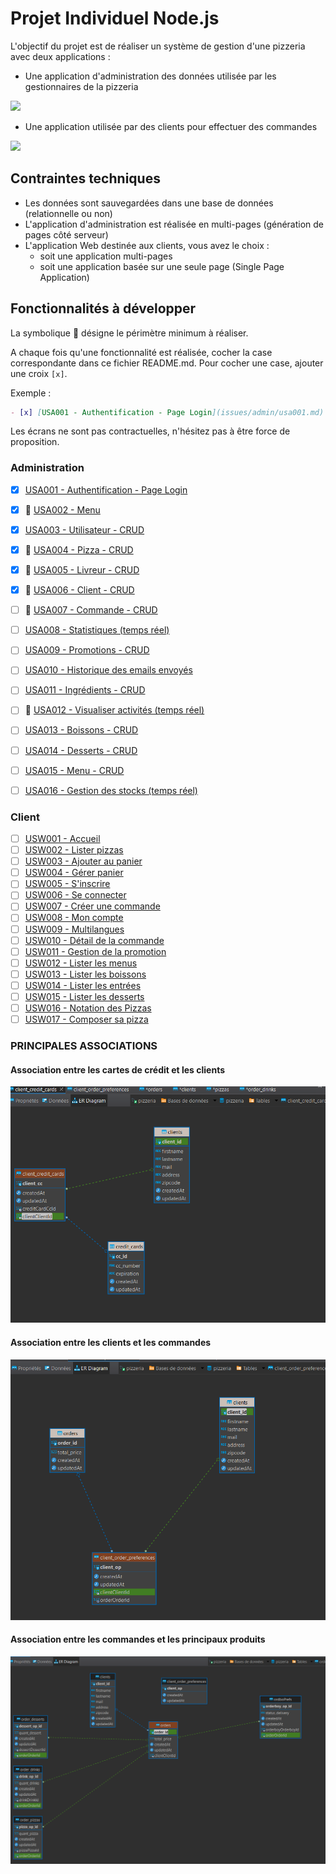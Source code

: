 # Projet Individuel Node.js

L'objectif du projet est de réaliser un système de gestion d'une pizzeria avec deux applications :

* Une application d'administration des données utilisée par les gestionnaires de la pizzeria

![](issues/admin/images/usa002.png)

* Une application utilisée par des clients pour effectuer des commandes

![](issues/web/images/usw001.png)


## Contraintes techniques

* Les données sont sauvegardées dans une base de données (relationnelle ou non)
* L'application d'administration est réalisée en multi-pages (génération de pages côté serveur)
* L'application Web destinée aux clients, vous avez le choix :
    * soit une application multi-pages
    * soit une application basée sur une seule page (Single Page Application)

## Fonctionnalités à développer

La symbolique :dart: désigne le périmètre minimum à réaliser.

A chaque fois qu'une fonctionnalité est réalisée, cocher la case correspondante dans ce fichier README.md. Pour cocher une case, ajouter une croix `[x]`.

Exemple :

```md
- [x] [USA001 - Authentification - Page Login](issues/admin/usa001.md)
```

Les écrans ne sont pas contractuelles, n'hésitez pas à être force de proposition.

### Administration

- [x] [USA001 - Authentification - Page Login](issues/admin/usa001.md)
- [x] :dart: [USA002 - Menu](issues/admin/usa002.md)
- [x] [USA003 - Utilisateur - CRUD](issues/admin/usa003.md)
- [x] :dart: [USA004 - Pizza - CRUD](issues/admin/usa004.md)
- [x] :dart: [USA005 - Livreur - CRUD](issues/admin/usa005.md)
- [x] :dart: [USA006 - Client - CRUD](issues/admin/usa006.md)
- [ ] :dart: [USA007 - Commande - CRUD](issues/admin/usa007.md)
- [ ] [USA008 - Statistiques (temps réel)](issues/admin/usa008.md)
- [ ] [USA009 - Promotions - CRUD](issues/admin/usa009.md)
- [ ] [USA010 - Historique des emails envoyés](issues/admin/usa010.md)
- [ ] [USA011 - Ingrédients - CRUD](issues/admin/usa011.md)
- [ ] :dart: [USA012 - Visualiser activités (temps réel)](issues/admin/usa012.md)
- [ ] [USA013 - Boissons - CRUD](issues/admin/usa013.md)
- [ ] [USA014 - Desserts - CRUD](issues/admin/usa014.md)
- [ ] [USA015 - Menu - CRUD](issues/admin/usa015.md)
- [ ] [USA016 - Gestion des stocks (temps réel)](issues/admin/usa016.md)


### Client

- [ ] [USW001 - Accueil](issues/web/usw001.md)
- [ ] [USW002 - Lister pizzas](issues/web/usw002.md)
- [ ] [USW003 - Ajouter au panier](issues/web/usw003.md)
- [ ] [USW004 - Gérer panier](issues/web/usw004.md)
- [ ] [USW005 - S'inscrire](issues/web/usw005.md)
- [ ] [USW006 - Se connecter](issues/web/usw006.md)
- [ ] [USW007 - Créer une commande](issues/web/usw007.md)
- [ ] [USW008 - Mon compte](issues/web/usw008.md)
- [ ] [USW009 - Multilangues](issues/web/usw009.md)
- [ ] [USW010 - Détail de la commande](issues/web/usw010.md)
- [ ] [USW011 - Gestion de la promotion](issues/web/usw011.md)
- [ ] [USW012 - Lister les menus](issues/web/usw012.md)
- [ ] [USW013 - Lister les boissons](issues/web/usw013.md)
- [ ] [USW014 - Lister les entrées](issues/web/usw014.md)
- [ ] [USW015 - Lister les desserts](issues/web/usw015.md)
- [ ] [USW016 - Notation des Pizzas](issues/web/usw016.md)
- [ ] [USW017 - Composer sa pizza](issues/web/usw017.md)

### PRINCIPALES ASSOCIATIONS
#### Association entre les cartes de crédit et les clients
![Association 1](./pizzeria_admin_app/public/images/associationClientCreditCard.png)
#### Association entre les clients et les commandes
![Association 2](./pizzeria_admin_app/public/images/associationOrderClient.png)
#### Association entre les commandes et les principaux produits
![Association 3](./pizzeria_admin_app/public/images/OrderTableAssociations.png)
